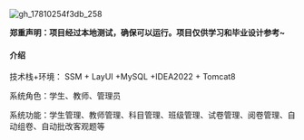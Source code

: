 ![gh_17810254f3db_258](https://github.com/user-attachments/assets/17140b05-4d3c-429b-b0b3-41d55a4ee02f)

 **郑重声明：项目经过本地测试，确保可以运行。项目仅供学习和毕业设计参考~** 

#### 介绍
技术栈+环境： SSM + LayUI +MySQL +IDEA2022 + Tomcat8

系统角色：学生、教师、管理员

系统功能：学生管理、教师管理、科目管理、班级管理、试卷管理、阅卷管理、自动组卷、自动批改客观题等



